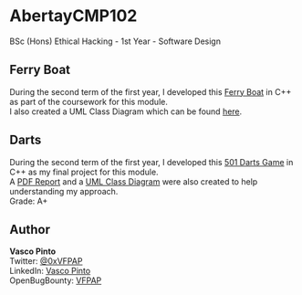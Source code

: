 # AbertayCMP102
BSc (Hons) Ethical Hacking - 1st Year - Software Design

## Ferry Boat
During the second term of the first year, I developed this [Ferry Boat](ferry.zip) in C++ as part of the coursework for this module.
<br>I also created a UML Class Diagram which can be found [here](Ferry_UMLv2.pdf).

## Darts
During the second term of the first year, I developed this [501 Darts Game](Darts.zip) in C++ as my final project for this module.
<br>A [PDF Report](Darts-Report.pdf) and a [UML Class Diagram](Darts-UML.pdf) were also created to help understanding my approach.
<br>Grade: A+

## Author
**Vasco Pinto**
<br>Twitter: [@0xVFPAP](https://twitter.com/0xVFPAP)
<br>LinkedIn: [Vasco Pinto](https://linkedin.com/in/vascopinto97)
<br>OpenBugBounty: [VFPAP](https://www.openbugbounty.org/researchers/VFPAP)
